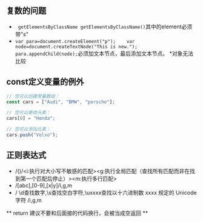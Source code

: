 ## 复数的问题
* ` getElementsByClassName getElementsByClassName()`其中的element必须带"s"
* `var para=document.createElement("p");   
var node=document.createTextNode("This is new.");    
para.appendChild(node);`必须加文本节点，最后添加文本节点。
*对象无法比较

## const定义变量的例外
```javascript
// 您可以创建常量数组：
const cars = ["Audi", "BMW", "porsche"];

// 您可以更改元素：
cars[0] = "Honda";

// 您可以添加元素：
cars.push("Volvo"); 
```
## 正则表达式

* /()/<i:执行对大小写不敏感的匹配><g:执行全局匹配（查找所有匹配而非在找到第一个匹配后停止）><m:执行多行匹配> 
* /[abc],[0-9],[x|y]/i,g,m 
* / \d查找数字,\s查找空白字符,\uxxxx查找以十六进制数 xxxx 规定的 Unicode 字符 /i,g,m

** return 建议不要和后面接的代码换行，会被当成空返回 **
